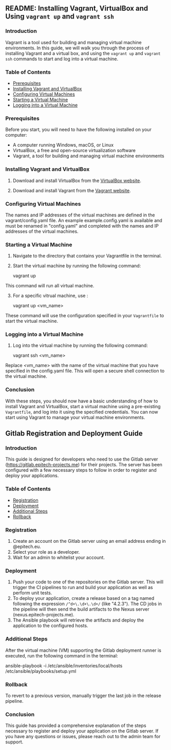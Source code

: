 ## README: Installing Vagrant, VirtualBox and Using `vagrant up` and `vagrant ssh`

### Introduction

Vagrant is a tool used for building and managing virtual machine environments. In this guide, we will walk you through the process of installing Vagrant and a virtual box, and using the `vagrant up` and `vagrant ssh` commands to start and log into a virtual machine.

### Table of Contents

- [Prerequisites](#prerequisites)
- [Installing Vagrant and VirtualBox](#installing-vagrant-and-virtualbox)
- [Configuring Virtual Machines](#configuring-virtual-machines)
- [Starting a Virtual Machine](#starting-a-virtual-machine)
- [Logging into a Virtual Machine](#logging-into-a-virtual-machine)

### Prerequisites

Before you start, you will need to have the following installed on your computer:

- A computer running Windows, macOS, or Linux
- VirtualBox, a free and open-source virtualization software
- Vagrant, a tool for building and managing virtual machine environments

### Installing Vagrant and VirtualBox

1. Download and install VirtualBox from the [VirtualBox website](https://www.virtualbox.org/wiki/Downloads).

2. Download and install Vagrant from the [Vagrant website](https://www.vagrantup.com/downloads.html).

### Configuring Virtual Machines
The names and IP addresses of the virtual machines are defined in the vagrant/config.yaml file. 
An example example.config.yaml is available and must be renamed in "config.yaml" and completed with the names and IP addresses of the virtual machines.

### Starting a Virtual Machine

1. Navigate to the directory that contains your Vagrantfile in the terminal.

2. Start the virtual machine by running the following command:

    vagrant up

This command will run all virtual machine.

3. For a specific vitrual machine, use :

    vagrant up <vm_name>

These command will use the configuration specified in your `Vagrantfile` to start the virtual machine.

### Logging into a Virtual Machine

1. Log into the virtual machine by running the following command:

    vagrant ssh <vm_name>

Replace <vm_name> with the name of the virtual machine that you have specified in the config.yaml file.
This will open a secure shell connection to the virtual machine.


### Conclusion

With these steps, you should now have a basic understanding of how to install Vagrant and VirtualBox, start a virtual machine using a pre-existing `Vagrantfile`, and log into it using the specified credentials. You can now start using Vagrant to manage your virtual machine environments.

## Gitlab Registration and Deployment Guide

### Introduction
This guide is designed for developers who need to use the Gitlab server (https://gitlab.epitech-projects.me) for their projects. The server has been configured with a few necessary steps to follow in order to register and deploy your applications. 

### Table of Contents

- [Registration](#registration)
- [Deployment](#deployment)
- [Additional Steps](#additional-steps)
- [Rollback](#rollback)

### Registration
1. Create an account on the Gitlab server using an email address ending in @epitech.eu. 
2. Select your role as a developer. 
3. Wait for an admin to whitelist your account. 

### Deployment
1. Push your code to one of the repositories on the Gitlab server. This will trigger the CI pipelines to run and build your application as well as perform unit tests.
2. To deploy your application, create a release based on a tag named following the expression `/^d+\.\d+\.\d+/` (like "4.2.3"). The CD jobs in the pipeline will then send the build artifacts to the Nexus server (nexus.epitech-projects.me).
4. The Ansible playbook will retrieve the artifacts and deploy the application to the configured hosts.

### Additional Steps
After the virtual machine (VM) supporting the Gitlab deployment runner is executed, run the following command in the terminal: 

ansible-playbook -i /etc/ansible/inventories/local/hosts /etc/ansible/playbooks/setup.yml

### Rollback
To revert to a previous version, manually trigger the last job in the release pipeline.

### Conclusion
This guide has provided a comprehensive explanation of the steps necessary to register and deploy your application on the Gitlab server. If you have any questions or issues, please reach out to the admin team for support.
